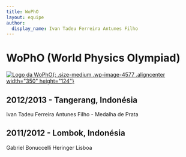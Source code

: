 ```yaml
---
title: WoPhO
layout: equipe
author:
  display_name: Ivan Tadeu Ferreira Antunes Filho
---
```


# WoPhO (World Physics Olympiad)

  
[![Logo da WoPhO](/static/images/wopho.png){: .size-medium .wp-image-4577 .aligncenter width="350" height="124"}][1]

## 2012/2013 - Tangerang, Indonésia

  
Ivan Tadeu Ferreira Antunes Filho - Medalha de Prata

## 2011/2012 - Lombok, Indonésia

  
Gabriel Bonuccelli Heringer Lisboa



[1]: /equipes-brasileiras/fisica/wopho/ "Logo da WoPhO"
